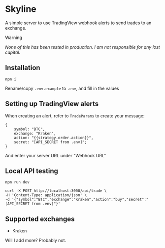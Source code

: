 # Skyline
A simple server to use TradingView webhook alerts to send trades to an exchange. 


> [!WARNING]
> *None of this has been tested in production.*
> *I am not responsible for any lost capital.*

## Installation
```
npm i
```
Rename/copy `.env.example` to `.env`, and fill in the values

## Setting up TradingView alerts
When creating an alert, refer to `TradeParams` to create your message:

```
{
    symbol: "BTC",
    exchange: "Kraken",
    action: "{{strategy.order.action}}",
    secret: "[API_SECRET from .env]";
}
```
And enter your server URL under "Webhook URL"


## Local API testing
```
npm run dev
```
```
curl -X POST http://localhost:3000/api/trade \
-H 'Content-Type: application/json' \
-d '{"symbol":"BTC","exchange":"Kraken","action":"buy","secret":"[API_SECRET from .env]"}'
```

## Supported exchanges
- Kraken

Will I add more? Probably not.